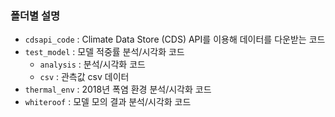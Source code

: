 ### 폴더별 설명

- `cdsapi_code` : Climate Data Store (CDS) API를 이용해 데이터를 다운받는 코드
- `test_model` : 모델 적중률 분석/시각화 코드
    - `analysis` : 분석/시각화 코드
    - `csv` : 관측값 csv 데이터
- `thermal_env` : 2018년 폭염 환경 분석/시각화 코드
- `whiteroof` : 모델 모의 결과 분석/시각화 코드